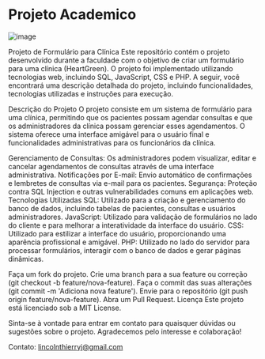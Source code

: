 # Projeto Academico 

![image](https://github.com/oLincolnThierry/HeartGreen/assets/105237968/dbd48ed0-2d19-4fb8-a517-1e8e73a6b7b6)

Projeto de Formulário para Clínica
Este repositório contém o projeto desenvolvido durante a faculdade com o objetivo de criar um formulário para uma clínica (HeartGreen). O projeto foi implementado utilizando tecnologias web, incluindo SQL, JavaScript, CSS e PHP. A seguir, você encontrará uma descrição detalhada do projeto, incluindo funcionalidades, tecnologias utilizadas e instruções para execução.

Descrição do Projeto
O projeto consiste em um sistema de formulário para uma clínica, permitindo que os pacientes possam agendar consultas e que os administradores da clínica possam gerenciar esses agendamentos. O sistema oferece uma interface amigável para o usuário final e funcionalidades administrativas para os funcionários da clínica.

Gerenciamento de Consultas: Os administradores podem visualizar, editar e cancelar agendamentos de consultas através de uma interface administrativa.
Notificações por E-mail: Envio automático de confirmações e lembretes de consultas via e-mail para os pacientes.
Segurança: Proteção contra SQL Injection e outras vulnerabilidades comuns em aplicações web.
Tecnologias Utilizadas
SQL: Utilizado para a criação e gerenciamento do banco de dados, incluindo tabelas de pacientes, consultas e usuários administradores.
JavaScript: Utilizado para validação de formulários no lado do cliente e para melhorar a interatividade da interface do usuário.
CSS: Utilizado para estilizar a interface do usuário, proporcionando uma aparência profissional e amigável.
PHP: Utilizado no lado do servidor para processar formulários, interagir com o banco de dados e gerar páginas dinâmicas.

Faça um fork do projeto.
Crie uma branch para a sua feature ou correção (git checkout -b feature/nova-feature).
Faça o commit das suas alterações (git commit -m 'Adiciona nova feature').
Envie para o repositório (git push origin feature/nova-feature).
Abra um Pull Request.
Licença
Este projeto está licenciado sob a MIT License.

Sinta-se à vontade para entrar em contato para quaisquer dúvidas ou sugestões sobre o projeto. Agradecemos pelo interesse e colaboração!

Contato: lincolnthierryj@gmail.com
